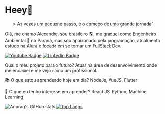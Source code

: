 # Heey👋

<p align="center">
> As vezes um pequeno passo, é o começo de uma grande jornada"

Olá, me chamo Alexandre, sou brasileiro 🌎,  me graduei como Engenheiro Ambiental 🌲 no Paraná, mas sou apaixonado pela programação, atualmento estudo na Alura e focado em se tornar um FullStack Dev. 
</p>

[![Youtube Badge](https://img.shields.io/badge/Gmail-D14836?style=for-the-badge&logo=gmail&logoColor=white&link=http)](mailto:alexandre.awadallak@gmail.com)
[![Linkedin Badge](https://img.shields.io/badge/LinkedIn-0077B5?style=for-the-badge&logo=linkedin&logoColor=white)](https://www.linkedin.com/in/alexandre-yasser-awadallak-1900951b0/)


Qual o meu projeto para o futuro?
Atuar na área de desenvolvimento onde me encaixei e me vejo como um profissional..

📚 O que estou aprendendo hoje em dia? 
NodeJs, VueJS, Flutter

🎯 O que eu tenho interesse em aprender?
React JS, Python, Machine Learning

![Anurag's GitHub stats](https://github-readme-stats.vercel.app/api?username=aawadallak&count_private=true&theme=gradient)
[![Top Langs](https://github-readme-stats.vercel.app/api/top-langs/?username=aawadallak&layout=compact&theme=gradient)](https://github.com/anuraghazra/github-readme-stats)

